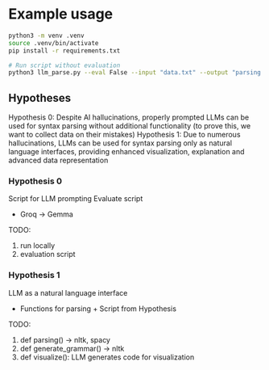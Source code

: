 # Example usage

```bash
python3 -m venv .venv
source .venv/bin/activate
pip install -r requirements.txt

# Run script without evaluation
python3 llm_parse.py --eval False --input "data.txt" --output "parsing.txt"
```

## Hypotheses

Hypothesis 0: Despite AI hallucinations, properly prompted LLMs can be used for syntax parsing without additional functionality (to prove this, we want to collect data on their mistakes)
Hypothesis 1: Due to numerous hallucinations, LLMs can be used for syntax parsing only as natural language interfaces, providing enhanced visualization, explanation and advanced data representation 

### Hypothesis 0

Script for LLM prompting
Evaluate script

- Groq -> Gemma

TODO:
1. run locally
2. evaluation script

### Hypothesis 1 

LLM as a natural language interface

- Functions for parsing + Script from Hypothesis

TODO:
1. def parsing() -> nltk, spacy
2. def generate_grammar() -> nltk
3. def visualize(): LLM generates code for visualization
